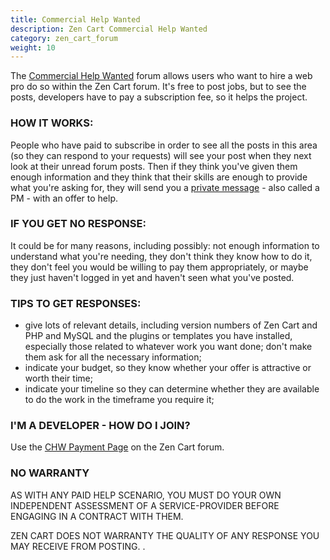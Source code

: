 ```yaml
---
title: Commercial Help Wanted 
description: Zen Cart Commercial Help Wanted 
category: zen_cart_forum
weight: 10
---
```


The [Commercial Help Wanted](https://www.zen-cart.com/forumdisplay.php?138-Commercial-Help-Wanted) forum allows users who want to hire a web pro do so 
within the Zen Cart forum.  It's free to post jobs, but to see the posts,
developers have to pay a subscription fee, so it helps the project.

### HOW IT WORKS: 
People who have paid to subscribe in order to see all the posts in this area (so they can respond to your requests) will see your post when they next look at their unread forum posts. Then if they think you've given them enough information and they think that their skills are enough to provide what you're asking for, they will send you a [private message](/user/zen_cart_forum/pm/) - also called a PM - with an offer to help.

### IF YOU GET NO RESPONSE: 
It could be for many reasons, including possibly: not enough information to understand what you're needing, they don't think they know how to do it, they don't feel you would be willing to pay them appropriately, or maybe they just haven't logged in yet and haven't seen what you've posted.

### TIPS TO GET RESPONSES:
- give lots of relevant details, including version numbers of Zen Cart and PHP and MySQL and the plugins or templates you have installed, especially those related to whatever work you want done; don't make them ask for all the necessary information;
- indicate your budget, so they know whether your offer is attractive or worth their time;
- indicate your timeline so they can determine whether they are available to do the work in the timeframe you require it;

### I'M A DEVELOPER - HOW DO I JOIN? 
Use the [CHW Payment Page](https://www.zen-cart.com/payments.php) on the Zen Cart forum. 

### NO WARRANTY
AS WITH ANY PAID HELP SCENARIO, YOU MUST DO YOUR OWN INDEPENDENT ASSESSMENT OF A SERVICE-PROVIDER BEFORE ENGAGING IN A CONTRACT WITH THEM.

ZEN CART DOES NOT WARRANTY THE QUALITY OF ANY RESPONSE YOU MAY RECEIVE FROM POSTING.
.

